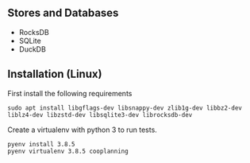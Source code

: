 ## Stores and Databases

- RocksDB
- SQLite
- DuckDB

## Installation (Linux)

First install the following requirements

```
sudo apt install libgflags-dev libsnappy-dev zlib1g-dev libbz2-dev liblz4-dev libzstd-dev libsqlite3-dev librocksdb-dev
```

Create a virtualenv with python 3 to run tests.

```
pyenv install 3.8.5
pyenv virtualenv 3.8.5 cooplanning
```
